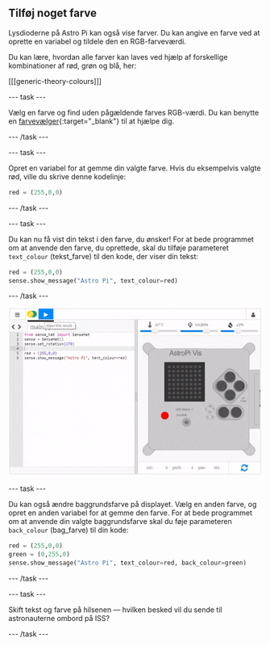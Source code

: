 ## Tilføj noget farve

Lysdioderne på Astro Pi kan også vise farver. Du kan angive en farve ved at oprette en variabel og tildele den en RGB-farveværdi.

Du kan lære, hvordan alle farver kan laves ved hjælp af forskellige kombinationer af rød, grøn og blå, her:

[[[generic-theory-colours]]]

--- task ---

Vælg en farve og find uden pågældende farves RGB-værdi. Du kan benytte en [farvevælger](https://www.w3schools.com/colors/colors_rgb.asp){:target="_blank"} til at hjælpe dig.

--- /task ---

--- task ---

Opret en variabel for at gemme din valgte farve. Hvis du eksempelvis valgte rød, ville du skrive denne kodelinje:

```python
red = (255,0,0)
```

--- /task ---

--- task ---

Du kan nu få vist din tekst i den farve, du ønsker! For at bede programmet om at anvende den farve, du oprettede, skal du tilføje parameteret `text_colour` (tekst_farve) til den kode, der viser din tekst:

```python
red = (255,0,0)
sense.show_message("Astro Pi", text_colour=red)
```

--- /task ---

![vis besked i farve](images/show-message-color.gif)

--- task ---

Du kan også ændre baggrundsfarve på displayet. Vælg en anden farve, og opret en anden variabel for at gemme den farve. For at bede programmet om at anvende din valgte baggrundsfarve skal du føje parameteren `back_colour` (bag_farve) til din kode:

```python
red = (255,0,0)
green = (0,255,0)
sense.show_message("Astro Pi", text_colour=red, back_colour=green)
```

--- /task ---

--- task ---

Skift tekst og farve på hilsenen — hvilken besked vil du sende til astronauterne ombord på ISS?

--- /task ---